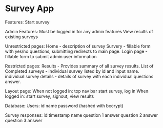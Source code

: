 # Survey App

Features:
Start survey

Admin Features:
Must be logged in for any admin features
View results of existing surveys

Unrestricted pages:
Home - description of survey
Survery - fillable form with yes/no questions, submitting redirects to main page.
Login page - fillable form to submit admin user information

Restricted pages:
Results - Provides summary of all survey results.
List of Completed surveys - individual survey listed by id and input name.
individual survey details - details of survey with each individual questions answer.

Layout page:
When not logged in: top nav bar start survey, log in
When logged in: start survey, signout, view results


Database:
Users:
  id
  name
  password (hashed with bccrypt)

Survey responses:
  id
  timestamp
  name
  question 1 answer
  question 2 answer
  question 3 answer
